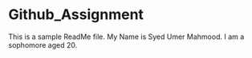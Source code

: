 # Github_Assignment
This is a sample ReadMe file. My Name is Syed Umer Mahmood. I am a sophomore aged 20. 
